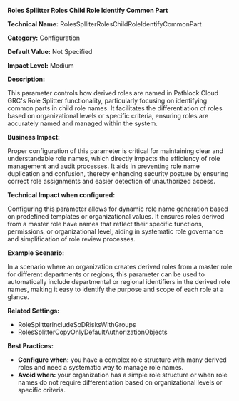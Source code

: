 **Roles Spllitter Roles Child Role Identify Common Part**

**Technical Name:** RolesSplliterRolesChildRoleIdentifyCommonPart

**Category:** Configuration

**Default Value:** Not Specified

**Impact Level:** Medium

**Description:**

This parameter controls how derived roles are named in Pathlock Cloud GRC's Role Splitter functionality, particularly focusing on identifying common parts in child role names. It facilitates the differentiation of roles based on organizational levels or specific criteria, ensuring roles are accurately named and managed within the system.

**Business Impact:**

Proper configuration of this parameter is critical for maintaining clear and understandable role names, which directly impacts the efficiency of role management and audit processes. It aids in preventing role name duplication and confusion, thereby enhancing security posture by ensuring correct role assignments and easier detection of unauthorized access.

**Technical Impact when configured:**

Configuring this parameter allows for dynamic role name generation based on predefined templates or organizational values. It ensures roles derived from a master role have names that reflect their specific functions, permissions, or organizational level, aiding in systematic role governance and simplification of role review processes.

**Example Scenario:**

In a scenario where an organization creates derived roles from a master role for different departments or regions, this parameter can be used to automatically include departmental or regional identifiers in the derived role names, making it easy to identify the purpose and scope of each role at a glance.

**Related Settings:**

- RoleSplitterIncludeSoDRisksWithGroups
- RolesSplitterCopyOnlyDefaultAuthorizationObjects

**Best Practices:** 

- **Configure when:** you have a complex role structure with many derived roles and need a systematic way to manage role names.
- **Avoid when:** your organization has a simple role structure or when role names do not require differentiation based on organizational levels or specific criteria.